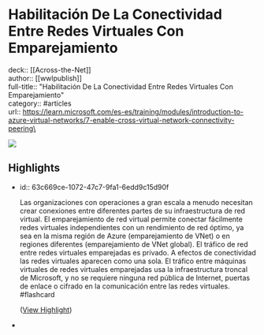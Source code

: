 # Habilitación De La Conectividad Entre Redes Virtuales Con Emparejamiento

deck:: [[Across-the-Net]]\
author:: [[wwlpublish]]\
full-title:: "Habilitación De La Conectividad Entre Redes Virtuales Con Emparejamiento"\
category:: #articles\
url:: https://learn.microsoft.com/es-es/training/modules/introduction-to-azure-virtual-networks/7-enable-cross-virtual-network-connectivity-peering\

![](https://learn.microsoft.com/en-us/media/logos/logo-ms-social.png)
## Highlights
- id:: 63c669ce-1072-47c7-9fa1-6edd9c15d90f
  
  Las organizaciones con operaciones a gran escala a menudo necesitan crear conexiones entre diferentes partes de su infraestructura de red virtual. El emparejamiento de red virtual permite conectar fácilmente redes virtuales independientes con un rendimiento de red óptimo, ya sea en la misma región de Azure (emparejamiento de VNet) o en regiones diferentes (emparejamiento de VNet global). El tráfico de red entre redes virtuales emparejadas es privado. A efectos de conectividad las redes virtuales aparecen como una sola. El tráfico entre máquinas virtuales de redes virtuales emparejadas usa la infraestructura troncal de Microsoft, y no se requiere ninguna red pública de Internet, puertas de enlace o cifrado en la comunicación entre las redes virtuales. #flashcard 
  
  
    ([View Highlight](https://read.readwise.io/read/01gn740jkrv3271rqen2tff715))
-